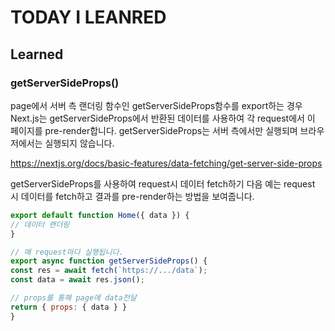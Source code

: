 # TODAY I LEANRED

## Learned

### getServerSideProps()

page에서 서버 측 랜더링 함수인 getServerSideProps함수를 export하는 경우 Next.js는 getServerSideProps에서 반환된 데이터를 사용하여 각 request에서 이 페이지를 pre-render합니다. getServerSideProps는 서버 측에서만 실행되며 브라우저에서는 실행되지 않습니다.

https://nextjs.org/docs/basic-features/data-fetching/get-server-side-props

getServerSideProps를 사용하여 request시 데이터 fetch하기
다음 예는 request 시 데이터를 fetch하고 결과를 pre-render하는 방법을 보여줍니다.

```jsx
export default function Home({ data }) {
// 데이터 랜더링
}

// 매 request마다 실행됩니다.
export async function getServerSideProps() {
const res = await fetch(`https://.../data`);
const data = await res.json();

// props를 통해 page에 data전달
return { props: { data } }
}
```
